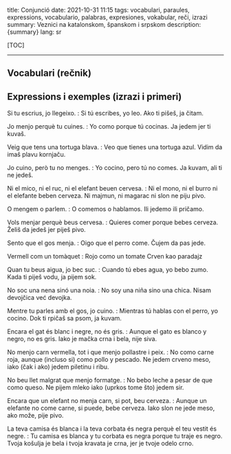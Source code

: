 title: Conjunció
date: 2021-10-31 11:15
tags: vocabulari, paraules, expressions, vocabulario, palabras, expresiones, vokabular, reči, izrazi
summary: Veznici na katalonskom, španskom i srpskom
description: {summary}
lang: sr


[TOC]

-----


## Vocabulari (rečnik) 


## Expressions i exemples (izrazi i primeri) 

Si tu escrius, jo llegeixo. 
: Si tú escribes, yo leo. 
    Ako ti pišeš, ja čitam. 

Jo menjo perquè tu cuines. 
: Yo como porque tú cocinas. 
    Ja jedem jer ti kuvaš. 

Veig que tens una tortuga blava. 
: Veo que tienes una tortuga azul. 
    Vidim da imaš plavu kornjaču. 

Jo cuino, però tu no menges. 
: Yo cocino, pero tú no comes. 
    Ja kuvam, ali ti ne jedeš. 

Ni el mico, ni el ruc, ni el elefant beuen cervesa. 
: Ni el mono, ni el burro ni el elefante beben cerveza. 
    Ni majmun, ni magarac ni slon ne piju pivo. 

O mengem o parlem. 
: O comemos o hablamos. 
    Ili jedemo ili pričamo. 

Vols menjar perquè beus cervesa. 
: Quieres comer porque bebes cerveza. 
    Želiš da jedeš jer piješ pivo.

Sento que el gos menja. 
: Oigo que el perro come. 
    Čujem da pas jede. 

Vermell com un tomàquet 
: Rojo como un tomate 
    Crven kao paradajz 

Quan tu beus aigua, jo bec suc. 
: Cuando tú ebes agua, yo bebo zumo. 
    Kada ti piješ vodu, ja pijem sok. 

No soc una nena sinó una noia. 
: No soy una niña sino una chica. 
    Nisam devojčica već devojka. 

Mentre tu parles amb el gos, jo cuino. 
: Mientras tú hablas con el perro, yo cocino. 
    Dok ti rpičaš sa psom, ja kuvam. 

Encara el gat és blanc i negre, no és gris. 
: Aunque el gato es blanco y negro, no es gris. 
    Iako je mačka crna i bela, nije siva. 

No menjo carn vermella, tot i que menjo pollastre i peix. 
: No como carne roja, aunque (incluso si) como pollo y pescado. 
    Ne jedem crveno meso, iako (čak i ako) jedem piletinu i ribu. 

No beu llet malgrat que menjo formatge. 
: No bebo leche a pesar de que como queso. 
    Ne pijem mleko iako (uprkos tome što) jedem sir. 

Encara que un elefant no menja carn, si pot, beu cerveza. 
: Aunque un elefante no come carne, si puede, bebe cerveza. 
    Iako slon ne jede meso, ako može, pije pivo. 

La teva camisa és blanca i la teva corbata és negra perquè el teu vestit és negre. 
: Tu camisa es blanca y tu corbata es negra porque tu traje es negro. 
    Tvoja košulja je bela i tvoja kravata je crna, jer je tvoje odelo crno.
